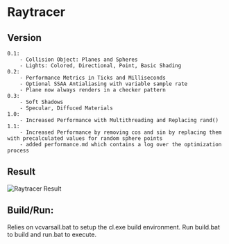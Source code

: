 # Raytracer
## Version
	0.1: 
		- Collision Object: Planes and Spheres
		- Lights: Colored, Directional, Point, Basic Shading
	0.2:
		- Performance Metrics in Ticks and Milliseconds
		- Optional SSAA Antialiasing with variable sample rate
		- Plane now always renders in a checker pattern
	0.3:
		- Soft Shadows
		- Specular, Diffuced Materials 
	1.0:
		- Increased Performance with Multithreading and Replacing rand()
	1.1:
		- Increased Performance by removing cos and sin by replacing them with precalculated values for random sphere points
		- added performance.md which contains a log over the optimization process

## Result
![Raytracer Result](https://github.com/Norskan/Portfolio/blob/master/run_tree/result.bmp?raw=true "Raytracer Result")


## Build/Run:
Relies on vcvarsall.bat to setup the cl.exe build environment.
Run build.bat to build and run.bat to execute.
